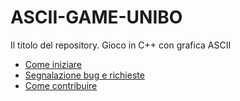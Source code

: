 # ASCII-GAME-UNIBO
Il titolo del repository.
Gioco in C++ con grafica ASCII

- [Come iniziare](#come-iniziare)
- [Segnalazione bug e richieste](#segnalazione-bug-e-richieste-di-aiuto)
- [Come contribuire](#come-contribuire)
